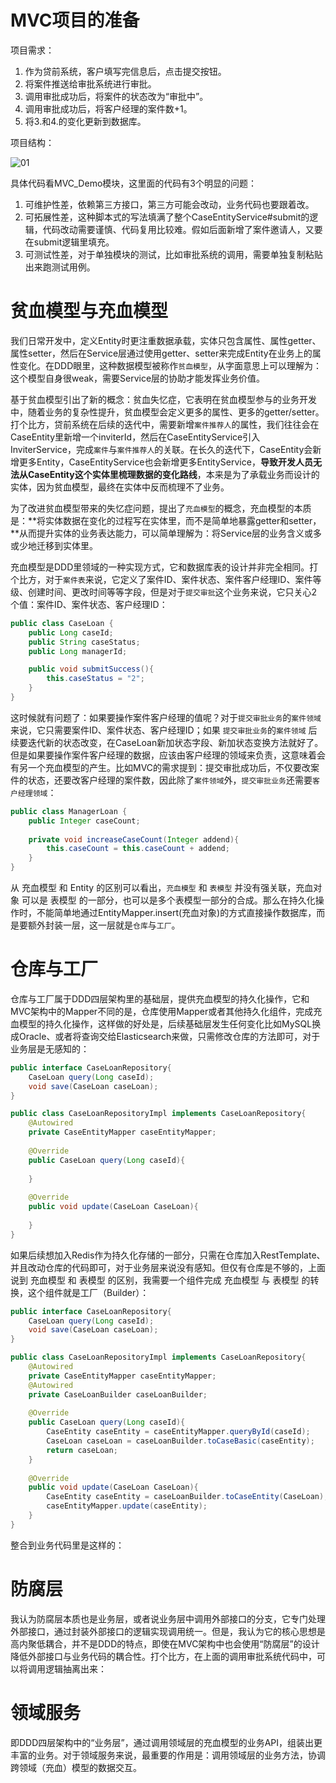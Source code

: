 # MVC项目的准备

项目需求：

1. 作为贷前系统，客户填写完信息后，点击提交按钮。
2. 将案件推送给审批系统进行审批。
3. 调用审批成功后，将案件的状态改为“审批中”。
4. 调用审批成功后，将客户经理的案件数+1。
5. 将3.和4.的变化更新到数据库。

项目结构：

![01](02-MVC与DDD.assets/01.png)

具体代码看MVC_Demo模块，这里面的代码有3个明显的问题：

1. 可维护性差，依赖第三方接口，第三方可能会改动，业务代码也要跟着改。
2. 可拓展性差，这种脚本式的写法填满了整个CaseEntityService#submit的逻辑，代码改动需要谨慎、代码复用比较难。假如后面新增了案件邀请人，又要在submit逻辑里填充。
3. 可测试性差，对于单独模块的测试，比如审批系统的调用，需要单独复制粘贴出来跑测试用例。

# 贫血模型与充血模型

我们日常开发中，定义Entity时更注重数据承载，实体只包含属性、属性getter、属性setter，然后在Service层通过使用getter、setter来完成Entity在业务上的属性变化。在DDD眼里，这种数据模型被称作`贫血模型`，从字面意思上可以理解为：这个模型自身很weak，需要Service层的协助才能发挥业务价值。

基于贫血模型引出了新的概念：贫血失忆症，它表明在贫血模型参与的业务开发中，随着业务的复杂性提升，贫血模型会定义更多的属性、更多的getter/setter。打个比方，贷前系统在后续的迭代中，需要新增`案件推荐人`的属性，我们往往会在CaseEntity里新增一个inviterId，然后在CaseEntityService引入InviterService，完成`案件`与`案件推荐人`的关联。在长久的迭代下，CaseEntity会新增更多Entity，CaseEntityService也会新增更多EntityService，**导致开发人员无法从CaseEntity这个实体里梳理数据的变化路线**，本来是为了承载业务而设计的实体，因为贫血模型，最终在实体中反而梳理不了业务。

为了改进贫血模型带来的失忆症问题，提出了`充血模型`的概念，充血模型的本质是：**将实体数据在变化的过程写在实体里，而不是简单地暴露getter和setter，**从而提升实体的业务表达能力，可以简单理解为：将Service层的业务含义或多或少地迁移到实体里。

充血模型是DDD里领域的一种实现方式，它和数据库表的设计并非完全相同。打个比方，对于`案件表`来说，它定义了案件ID、案件状态、案件客户经理ID、案件等级、创建时间、更改时间等等字段，但是对于`提交审批`这个业务来说，它只关心2个值：案件ID、案件状态、客户经理ID：

```java
public class CaseLoan {
    public Long caseId;
    public String caseStatus;
    public Long managerId;

    public void submitSuccess(){
        this.caseStatus = "2";
    }
}
```

这时候就有问题了：如果要操作案件客户经理的值呢？对于`提交审批业务`的`案件领域`来说，它只需要案件ID、案件状态、客户经理ID；如果 `提交审批业务`的`案件领域` 后续要迭代新的状态改变，在CaseLoan新加状态字段、新加状态变换方法就好了。但是如果要操作案件客户经理的数据，应该由客户经理的领域来负责，这意味着会有另一个充血模型的产生。比如MVC的需求提到：提交审批成功后，不仅要改案件的状态，还要改客户经理的案件数，因此除了`案件领域`外，`提交审批业务`还需要`客户经理领域`：

```java
public class ManagerLoan {
    public Integer caseCount;
    
    private void increaseCaseCount(Integer addend){
        this.caseCount = this.caseCount + addend;
    }
}
```

从 充血模型 和 Entity 的区别可以看出，`充血模型` 和 `表模型` 并没有强关联，充血对象 可以是 表模型 的一部分，也可以是多个表模型一部分的合成。那么在持久化操作时，不能简单地通过EntityMapper.insert(充血对象)的方式直接操作数据库，而是要额外封装一层，这一层就是`仓库`与`工厂`。 

# 仓库与工厂

仓库与工厂属于DDD四层架构里的基础层，提供充血模型的持久化操作，它和MVC架构中的Mapper不同的是，仓库使用Mapper或者其他持久化组件，完成充血模型的持久化操作，这样做的好处是，后续基础层发生任何变化比如MySQL换成Oracle、或者将查询交给Elasticsearch来做，只需修改仓库的方法即可，对于业务层是无感知的：

```java
public interface CaseLoanRepository{
    CaseLoan query(Long caseId);
    void save(CaseLoan caseLoan);
}

public class CaseLoanRepositoryImpl implements CaseLoanRepository{
    @Autowired
    private CaseEntityMapper caseEntityMapper;
    
    @Override
    public CaseLoan query(Long caseId){
        
    }
    
    @Override
    public void update(CaseLoan CaseLoan){
        
    }
}
```

如果后续想加入Redis作为持久化存储的一部分，只需在仓库加入RestTemplate、并且改动仓库的代码即可，对于业务层来说没有感知。但仅有仓库是不够的，上面说到 充血模型 和 表模型 的区别，我需要一个组件完成 充血模型 与 表模型 的转换，这个组件就是工厂（Builder）：

```JAVA
public interface CaseLoanRepository{
    CaseLoan query(Long caseId);
    void save(CaseLoan caseLoan);
}

public class CaseLoanRepositoryImpl implements CaseLoanRepository{
    @Autowired
    private CaseEntityMapper caseEntityMapper;
    @Autowired
    private CaseLoanBuilder caseLoanBuilder;
    
    @Override
    public CaseLoan query(Long caseId){
        CaseEntity caseEntity = caseEntityMapper.queryById(caseId);
        CaseLoan caseLoan = caseLoanBuilder.toCaseBasic(caseEntity);
        return caseLoan;
    }
    
    @Override
    public void update(CaseLoan CaseLoan){
        CaseEntity caseEntity = caseLoanBuilder.toCaseEntity(CaseLoan);
        caseEntityMapper.update(caseEntity);
    }
}
```

整合到业务代码里是这样的：

# 防腐层

我认为防腐层本质也是业务层，或者说业务层中调用外部接口的分支，它专门处理外部接口，通过封装外部接口的逻辑实现调用统一。但是，我认为它的核心思想是高内聚低耦合，并不是DDD的特点，即使在MVC架构中也会使用“防腐层”的设计降低外部接口与业务代码的耦合性。打个比方，在上面的调用审批系统代码中，可以将调用逻辑抽离出来：

# 领域服务

即DDD四层架构中的“业务层”，通过调用领域层的充血模型的业务API，组装出更丰富的业务。对于领域服务来说，最重要的作用是：调用领域层的业务方法，协调跨领域（充血）模型的数据交互。

